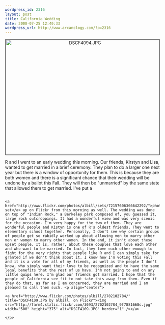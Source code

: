 ```yaml
--- 
wordpress_id: 2316
layout: post
title: California Wedding
date: 2008-07-25 12:40:33
wordpress_url: http://www.arcanology.com/?p=2316
---
```

<p align="center">
                                                                                                                                                                                                                                                                                                                                                                                                                                                                                                                                                                                                                                                                                                                                                                                                                                                                                                        <a href="http://www.flickr.com/photos/albill/2702092036/" title="DSCF4094.JPG by albill, on Flickr"><img src="http://farm4.static.flickr.com/3153/2702092036_57169153c3.jpg" width="500" height="375" alt="DSCF4094.JPG" border="1" /></a>
                                                                                                                                                                                                                                                                                                                                                                                                                                                                                                                                                                                                                                                                                                                                                                                                                                                                                                      </p> R and I went to an early wedding this morning. Our friends, Kirstyn and Lisa, wanted to get married in a brief ceremony. They plan to do a larger one next year but there is a window of opportunity for them. This is because they are both women and there is a significant chance that their wedding will be undone by a ballot this Fall. They will then be "unmarried" by the same state that allowed them to get married. I've put a 
                                                                                                                                                                                                                                                                                                                                                                                                                                                                                                                                                                                                                                                                                                                                                                                                                                                                                                      
                                                                                                                                                                                                                                                                                                                                                                                                                                                                                                                                                                                                                                                                                                                                                                                                                                                                                                      <a href="http://www.flickr.com/photos/albill/sets/72157606366642292/">photo set</a> up on Flickr from this morning as well. The wedding was done on top of "Indian Rock," a Berkeley park composed of, you guessed it, large rock outcroppings. It had a wonderful view and was very scenic for the occasion. I'm very happy for the two of them. They are wonderful people and Kistyn is one of R's oldest friends. They went to elementary school together. Personally, I don't see why certain groups of people get so rabidly worked up about allowing men to marry other men or women to marry other women. In the end, it isn't about these upset people. It is, rather, about these couples that love each other and who want to be married. In fact, they love each other enough to fight for the very rights that people like R and I can simply take for granted if we don't think about it. I know how I'm voting this Fall and it is a vote for all of my friends, as well as the people I don't know, who simply want their love to be recognized and to have the same legal benefits that the rest of us have. I'm not going to end on any little quips here. I'm glad our friends got married. I hope that the people of California see fit to not take this away from them. Even if they do that, as far as I am concerned, they are married and I am pleased to call them such. <p align="center">
                                                                                                                                                                                                                                                                                                                                                                                                                                                                                                                                                                                                                                                                                                                                                                                                                                                                                                        <a href="http://www.flickr.com/photos/albill/2702102784/" title="DSCF4109.JPG by albill, on Flickr"><img src="http://farm4.static.flickr.com/3093/2702102784_9f7881668c.jpg" width="500" height="375" alt="DSCF4109.JPG" border="1" /></a>
                                                                                                                                                                                                                                                                                                                                                                                                                                                                                                                                                                                                                                                                                                                                                                                                                                                                                                      </p>